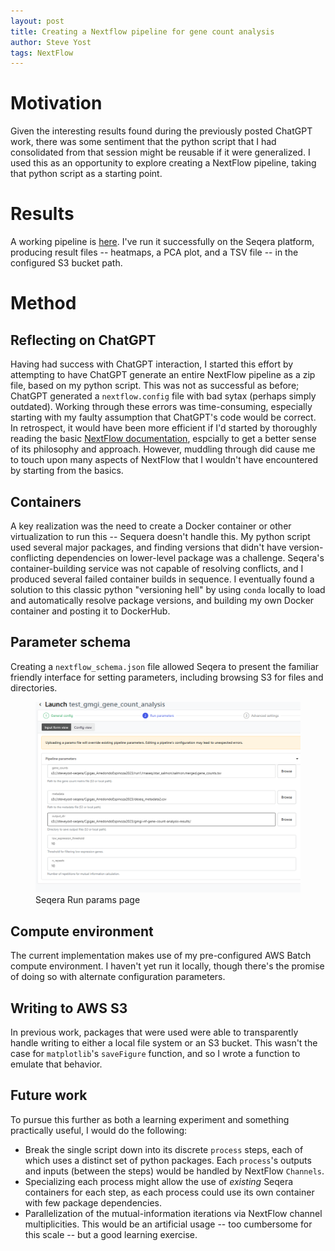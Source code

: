 ```yaml
---
layout: post
title: Creating a Nextflow pipeline for gene count analysis
author: Steve Yost
tags: NextFlow 
---
```


# Motivation
Given the interesting results found during the previously posted ChatGPT work,
there was some sentiment that the python script that I had consolidated from that session
might be reusable if it were generalized. I used this as an opportunity to
explore creating a NextFlow pipeline, taking that python script as a starting
point. 

# Results
A working pipeline is
[here](https://github.com/Resilience-Biomarkers-for-Aquaculture/gmgi-nf-gene-count-analysis).
I've run it successfully on the Seqera platform, producing result files -- heatmaps, a PCA plot, and a TSV file -- in the configured S3 bucket path.

# Method
## Reflecting on ChatGPT
Having had success with ChatGPT interaction, I started this effort by attempting to have ChatGPT generate an entire NextFlow pipeline as a zip file, based on my python script. This was not as successful
as before; ChatGPT generated a `nextflow.config` file with bad sytax (perhaps simply outdated). Working through these errors was time-consuming, especially starting with my faulty assumption that ChatGPT's code would be correct.
In retrospect,
it would have been more efficient if I'd started by thoroughly reading the basic [NextFlow documentation](https://www.nextflow.io/docs/latest/), espcially to get
a better sense of its philosophy and approach. However, muddling through did
cause me to touch upon many aspects of NextFlow that I wouldn't have encountered
by starting from the basics.
## Containers
A key realization was the need to create a Docker container or other virtualization
to run this -- Sequera doesn't handle this. My python script used several major packages, and finding versions that didn't have version-conflicting dependencies on lower-level package was a challenge. Seqera's container-building service was
not capable of resolving conflicts, and I produced several failed container builds in sequence. I eventually found a solution to this classic python "versioning hell" by using `conda` locally to load and automatically resolve package
versions, and building my own Docker container and posting it to DockerHub.
## Parameter schema
Creating a `nextflow_schema.json` file allowed Seqera to present the
familiar friendly interface for setting parameters, including browsing
S3 for files and directories.

<figure>
    <img src="/assets/seqera-gmgi-nextflow-params.png" alt="Seqera params page"/>
    <figcaption class="caption">Seqera Run params page</figcaption>
</figure>

## Compute environment
The current implementation makes use of my pre-configured AWS Batch compute environment. I haven't yet run it locally, though there's the promise of doing so with alternate configuration parameters.
## Writing to AWS S3
In previous work, packages that were used were able to transparently handle writing to either a local file system or an S3 bucket. This wasn't the case for `matplotlib`'s `saveFigure` function, and so I wrote a function to emulate that behavior.
## Future work
To pursue this further as both a learning experiment and something practically useful, I would do the following:
* Break the single script down into its discrete `process` steps, each of which uses a distinct set
of python packages. Each `process`'s outputs and inputs (between the steps) would be handled by NextFlow `Channels`.
* Specializing each process might allow the use of *existing* Seqera containers for each step, as each process could use its own container with few package dependencies.
* Parallelization of the mutual-information iterations via NextFlow channel multiplicities. This would be an artificial usage -- too cumbersome for this scale -- but a good learning exercise.



